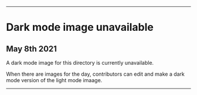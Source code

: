 
***
 
# Dark mode image unavailable

## May 8th 2021

A dark mode image for this directory is currently unavailable.

When there are images for the day, contributors can edit and make a dark mode version of the light mode imaage.

***

